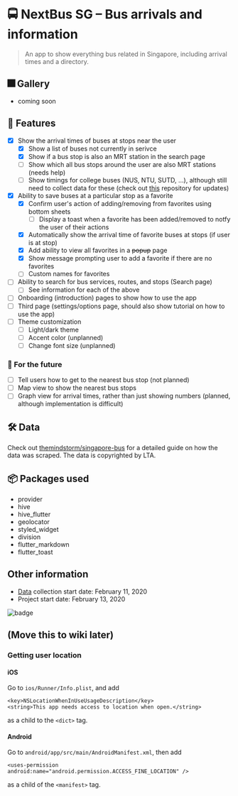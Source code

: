 # 🚍 NextBus SG – Bus arrivals and information
> An app to show everything bus related in Singapore, including arrival times and a directory.

## 🎆 Gallery
- coming soon

## 🚀 Features
- [x] Show the arrival times of buses at stops near the user
  - [x] Show a list of buses not currently in serivce
  - [x] Show if a bus stop is also an MRT station in the search page
  - [ ] Show which all bus stops around the user are also MRT stations (needs help)
  - [ ] Show timings for college buses (NUS, NTU, SUTD, ...), although still need to collect data for these (check out [this](https://github.com/themindstorm/singapore-bus) repository for updates)
- [x] Ability to save buses at a particular stop as a favorite
  - [x] Confirm user's action of adding/removing from favorites using bottom sheets
    - [ ] Display a toast when a favorite has been added/removed to notfy the user of their actions
  - [x] Automatically show the arrival time of favorite buses at stops (if user is at stop)
  - [x] Add ability to view all favorites in a ~~popup~~ page
  - [x] Show message prompting user to add a favorite if there are no favorites
  - [ ] Custom names for favorites
- [ ] Ability to search for bus services, routes, and stops (Search page)
  - [ ] See information for each of the above
- [ ] Onboarding (introduction) pages to show how to use the app
- [ ] Third page (settings/options page, should also show tutorial on how to use the app)
- [ ] Theme customization 
  - [ ] Light/dark theme
  - [ ] Accent color (unplanned)
  - [ ] Change font size (unplanned)

### 🧨 For the future
- [ ] Tell users how to get to the nearest bus stop (not planned)
- [ ] Map view to show the nearest bus stops
- [ ] Graph view for arrival times, rather than just showing numbers (planned, although implementation is difficult)

## 🛠 Data
Check out [themindstorm/singapore-bus](https://github.com/themindstorm/singapore-bus) for a detailed guide on how the data was scraped. The data is copyrighted by LTA.

## 📦 Packages used
- provider
- hive
- hive_flutter
- geolocator
- styled_widget
- division
- flutter_markdown
- flutter_toast

## Other information
- [Data](https://github.com/themindstorm/singapore-bus) collection start date: February 11, 2020
- Project start date: February 13, 2020 

![badge](https://img.shields.io/badge/Made%20With-Flutter-blue?style=for-the-badge)

## (Move this to wiki later)
### Getting user location
#### iOS

Go to `ios/Runner/Info.plist`, and add 
```
<key>NSLocationWhenInUseUsageDescription</key>
<string>This app needs access to location when open.</string>
``` 

as a child to the `<dict>` tag.

#### Android
Go to `android/app/src/main/AndroidManifest.xml`, then add 
```
<uses-permission android:name="android.permission.ACCESS_FINE_LOCATION" />
```

as a child of the `<manifest>` tag.
